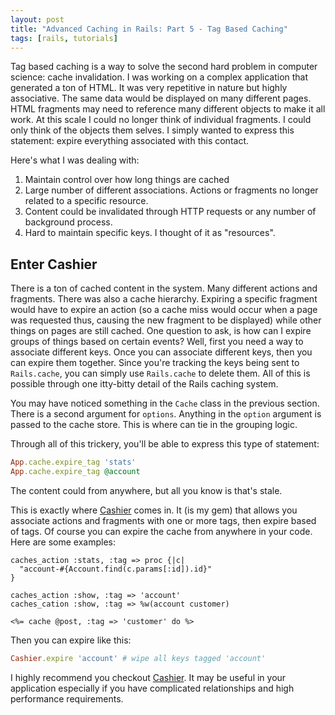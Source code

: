 ```yaml
---
layout: post
title: "Advanced Caching in Rails: Part 5 - Tag Based Caching"
tags: [rails, tutorials]
---
```


Tag based caching is a way to solve the second hard problem in computer
science: cache invalidation. I was working on a complex application that
generated a ton of HTML. It was very repetitive in nature but highly
associative. The same data would be displayed on many different pages.
HTML fragments may need to reference many different objects to make it
all work. At this scale I could no longer think of individual fragments.
I could only think of the objects them selves. I simply wanted to
express this statement: expire everything associated with this contact.

Here's what I was dealing with:

1. Maintain control over how long things are cached
2. Large number of different associations. Actions or fragments no
   longer related to a specific resource. 
3. Content could be invalidated through HTTP requests or any number of
   background process.
4. Hard to maintain specific keys. I thought of it as "resources".

## Enter Cashier

There is a ton of cached content in the system. Many different actions
and fragments. There was also a cache hierarchy. Expiring a specific
fragment would have to expire an action (so a cache miss would occur
when a page was requested thus, causing the new fragment to be
displayed) while other things on pages are still cached. One question to
ask, is how can I expire groups of things based on certain events? Well,
first you need a way to associate different keys. Once you can associate
different keys, then you can expire them together. Since you're tracking
the keys being sent to `Rails.cache`, you can simply use `Rails.cache`
to delete them. All of this is possible through one itty-bitty detail of
the Rails caching system. 

You may have noticed something in the `Cache` class in the previous
section. There is a second argument for `options`. Anything in the
`option` argument is passed to the cache store. This is where can tie in
the grouping logic.

Through all of this trickery, you'll be able to express this type of
statement:

```ruby
App.cache.expire_tag 'stats' 
App.cache.expire_tag @account
```

The content could from anywhere, but all you know is that's stale.

This is exactly where [Cashier](http://rubygems.org/gems/cashier) comes
in. It (is my gem) that allows you associate actions and fragments with
one or more tags, then expire based of tags. Of course you can expire
the cache from anywhere in your code. Here are some examples:

    caches_action :stats, :tag => proc {|c|
      "account-#{Account.find(c.params[:id]).id}"
    }

    caches_action :show, :tag => 'account'
    caches_cation :show, :tag => %w(account customer)

    <%= cache @post, :tag => 'customer' do %>

Then you can expire like this:

```ruby
Cashier.expire 'account' # wipe all keys tagged 'account'
```

I highly recommend you checkout [Cashier](http://rubygems.org/gems/cashier).
It may be useful in your application especially if you have complicated
relationships and high performance requirements.
